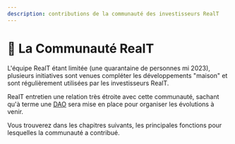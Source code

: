 ```yaml
---
description: contributions de la communauté des investisseurs RealT
---
```


# 🍩 La Communauté RealT

L'équipe RealT étant limitée (une quarantaine de personnes mi 2023), plusieurs initiatives sont venues compléter les développements "maison" et sont régulièrement utilisées par les investisseurs RealT.

RealT entretien une relation très étroite avec cette communauté, sachant qu'à terme une [DAO](../site-realt/reg-soon/) sera mise en place pour organiser les évolutions à venir.

Vous trouverez dans les chapitres suivants, les principales fonctions pour lesquelles la communauté a contribué.



